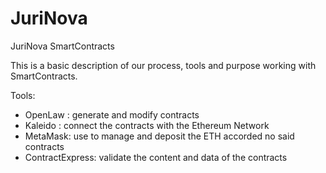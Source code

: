 # JuriNova
JuriNova SmartContracts


This is a basic description of our process, tools and purpose working with SmartContracts.

Tools: 
- OpenLaw : generate and modify contracts 
- Kaleido : connect the contracts with the Ethereum Network
- MetaMask: use to manage and deposit the ETH accorded no said contracts
- ContractExpress: validate the content and data of the contracts
